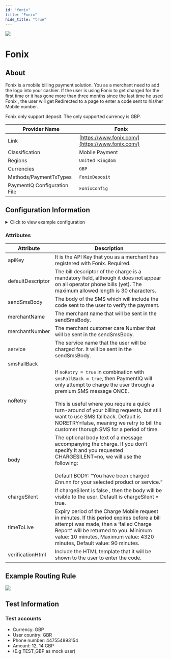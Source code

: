 ```yaml
--- 
id: "fonix" 
title: "Fonix"
hide_title: "true"
---
```

 
![](/img/providers/logos/fonix.png)

# Fonix

## About
Fonix is a mobile billing payment solution. You as a merchant need to add the logo into your cashier.
If the user is using Fonix to get charged for the first time or it has gone more than three months since the last time he used Fonix , the user will get Redirected to a page to enter a code sent to his/her Mobile number.

Fonix only support deposit. The only supported currency is GBP. 

| Provider Name                | Fonix                                            |
|------------------------------|--------------------------------------------------|
| Link                         | [https://www.fonix.com/](https://www.fonix.com/) |
| Classification               | Mobile Payment                                   |
| Regions                      | `United Kingdom`                                 |
| Currencies                   | `GBP`                                            |
| Methods/PaymentTxTypes       | `FonixDeposit`                                   |
| PaymentIQ Configuration File | `FonixConfig`                                    |

## Configuration Information

<details>
<summary>Click to view example configuration</summary>
<br/>

```xml
<com.devcode.paymentiq.integration.fonixcarrierbilling.FonixConfig>
  <enabled>true</enabled>
  <testMode>false</testMode>
  <width>400</width>
  <height>40</height>
  <container>iframe</container>
  <accounts>
    <entry>
      <string>default</string>
      <account>
        <apiKey>??</apiKey>
        <supportedCurrencies>GBP</supportedCurrencies>
        <merchantName>??</merchantName>
        <service>game</service>
        <merchantNumber>??</merchantNumber>
      </account>
    </entry>
  </accounts>
  <defaultDescriptor>Gaming payment</defaultDescriptor>
  <smsFallBack>true</smsFallBack>
  <noRetry>true</noRetry>
  <chargeSilent>false</chargeSilent>
  <timeToLive>90</timeToLive>
  <body>you have been charged ${ptx.txAmount} for your selected product of service</body>
  <sendSmsBody><![CDATA[To verify your mobile number and continue to \${accountConfig.service} for ${ptx.txAmount} from \${accountConfig.merchantName}
  enter \${ptx.latestTxCmdMap.FonixGeneratedCodeInput.verificationCode}. Help? \${accountConfig.merchantNumber} 
  ]]></sendSmsBody>
 <originator>Bambora</originator>
 <originatorType>alpha</originatorType>
<verificationHtml><![CDATA[
  <!DOCTYPE html>
<html>
<head>
<script src="https://ajax.googleapis.com/ajax/libs/jquery/3.3.1/jquery.min.js"></script>
<script>
$(document).ready(function(){
    $("button").unbind().bind('click',function(event){
        event.preventDefault();
        
        $("#fonix-loader").show();
        $.post("${baseRedirectUrl}/api/fonix/codecheck/${ptx.txRefId}",
            {code : $("input").val()},
            function(data,status){
                $("#fonix-loader").hide();
                 if(data === "try-again"){
                 var txt = "The PIN you´ve entered is invalid, please try again.";
                 $("#errortxt").text(txt);
                 }
                  if (data === "successful"||data === "failure"){
                    window.location.href = "${baseRedirectUrl}/api/fonix/proceed/${ptx.txRefId}";
                 }
                 
            });
    });
});


</script>
   <style>
.button {
    background-color: #0B0B61;
    border: none;
    color: #D0D0D0;
    padding: 6px 20px;
    text-align: center;
    text-decoration: none;
    display: inline-block;
    font-size: 12px;
    margin: 3px 2px;
    cursor: pointer;
}
.loader {
    border: 8px solid #f3f3f3; /* Light grey */
    border-top: 8px solid #3498db; /* Blue */
    border-radius: 50%;
    width: 20px;
    height: 20px;
    animation: spin 2s linear infinite;
}

@keyframes spin {
    0% { transform: rotate(0deg); }
    100% { transform: rotate(360deg); }
}
.hidden {
  display: none;
}

.text {
    background-color: #ffffff;
    border: solid;
    border-color: #D0D0D0;
    border-width: 1px;
    color: black;
    padding: 6px 20px;
    text-align: center;
    text-decoration: none;
    display: inline-block;
    font-size: 12px;
    margin: 3px 2px;
    cursor: pointer;
}
::placeholder {
    color: #D0D0D0;
    opacity: 1; /* Firefox */
    font-size: 16px;
}

</style>

</head>
<body bgcolor="#F5F5F5">
<br>
<div><img src ="https://fonix.com/pay_by_mobile/pay_by_mobile_logo_blue.png" alt="phonix" width="60"></div>

<font color = "#696969" size="2" ><b>please confirm your purchase</b></font><br>
<font id="p2" color = "#696969" size="1">we have sent a 4-digits PIN code to your device</font>
<div id="fonix-loader" class="loader hidden"></div><br>
<font id="errortxt" color ="#FF0000" size="2"></font>
<br><br>
<div style="background-color:white;color:white;vertical-align: bottom;padding:20px;border: solid;border-color:#D0D0D0;border-width: 1px;">
<input type = "text" class ="text"  placeholder="PIN-CODE" onfocus="this.value=''" name = "code">
<button class ="button" name = "submit1">ok</button>
</div>
</body>

</html>
  ]]></verificationHtml>
  <liveServiceEndPoint>https://sonar.fonix.io/v2/chargemobile</liveServiceEndPoint>
  <testServiceEndPoint>https://sonar.fonix.io/v2/chargemobile</testServiceEndPoint>
  <sendSmsUrl>https://sonar.fonix.io/v2/sendsms</sendSmsUrl>
</com.devcode.paymentiq.integration.fonixcarrierbilling.FonixConfig>

```
</details>

### Attributes


| Attribute         | Description                                                                                                                                                                                                                                                                                                                                                                          |
|-------------------|--------------------------------------------------------------------------------------------------------------------------------------------------------------------------------------------------------------------------------------------------------------------------------------------------------------------------------------------------------------------------------------|
| apiKey            | It is the API Key that you as a merchant has registered with Fonix. Required.                                                                                                                                                                                                                                                                                                        |
| defaultDescriptor | The bill descriptor of the charge is a mandatory field, although it does not appear on all operator phone bills (yet). The maximum allowed length is 30 characters.                                                                                                                                                                                                                  |
| sendSmsBody       | The body of the SMS which will include the code sent to the user to verify the payment.                                                                                                                                                                                                                                                                                              |
| merchantName      | The merchant name that will be sent in the sendSmsBody.                                                                                                                                                                                                                                                                                                                              |
| merchantNumber    | The merchant customer care Number that will be sent in the sendSmsBody.                                                                                                                                                                                                                                                                                                              |
| service           | The service name that the user will be charged for. It will be sent in the sendSmsBody.                                                                                                                                                                                                                                                                                              |
| smsFallBack       |                                                                                                                                                                                                                                                                                                                                                                                      |
| noRetry           | If `noRetry = true` in combination with `smsFallBack = true`, then PaymentIQ will only attempt to charge the user through a premium SMS message ONCE. <br/><br/>This is useful where you require a quick turn-around of your billing requests, but still want to use SMS fallback. Default is NORETRY=false, meaning we retry to bill the customer thorugh SMS for a period of time. |
| body              | The optional body text of a message accompanying the charge. If you don’t specify it and you requested CHARGESILENT=no, we will use the following:<br/><br/> Default BODY: “You have been charged £nn.nn for your selected product or service.”                                                                                                                                      |
| chargeSilent      | If chargeSilent is false , then the body will be visible to the user. Default is chargeSilent = true.                                                                                                                                                                                                                                                                                |
| timeToLive        | Expiry period of the Charge Mobile request in minutes. If this period expires before a bill attempt was made, then a ‘failed Charge Report’ will be returned to you. Minimum value: 10 minutes, Maximum value: 4320 minutes, Default value: 90 minutes.                                                                                                                              |
| verificationHtml  | Include the HTML template that it will be shown to the user to enter the code.                                                                                                                                                                                                                                                                                                       |

## Example Routing Rule
![](/img/providers/routing/fonix.png)
## Test Information

### Test accounts

- Currency: GBP
- User country: GBR
- Phone number: 447554893154
- Amount: 12, 14 GBP
- (E.g TEST_GBP as mock user)

